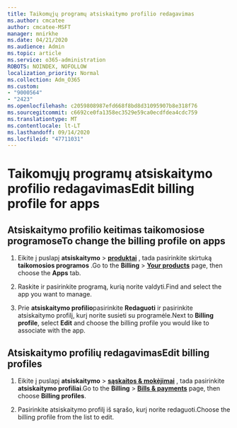 ```yaml
---
title: Taikomųjų programų atsiskaitymo profilio redagavimas
ms.author: cmcatee
author: cmcatee-MSFT
manager: mnirkhe
ms.date: 04/21/2020
ms.audience: Admin
ms.topic: article
ms.service: o365-administration
ROBOTS: NOINDEX, NOFOLLOW
localization_priority: Normal
ms.collection: Adm_O365
ms.custom:
- "9000564"
- "2423"
ms.openlocfilehash: c2059808987efd668f8bd8d31095907b8e318f76
ms.sourcegitcommit: c6692ce0fa1358ec3529e59ca0ecdfdea4cdc759
ms.translationtype: MT
ms.contentlocale: lt-LT
ms.lasthandoff: 09/14/2020
ms.locfileid: "47711031"
---
```

# <a name="edit-billing-profile-for-apps"></a><span data-ttu-id="1738a-102">Taikomųjų programų atsiskaitymo profilio redagavimas</span><span class="sxs-lookup"><span data-stu-id="1738a-102">Edit billing profile for apps</span></span>

## <a name="to-change-the-billing-profile-on-apps"></a><span data-ttu-id="1738a-103">Atsiskaitymo profilio keitimas taikomosiose programose</span><span class="sxs-lookup"><span data-stu-id="1738a-103">To change the billing profile on apps</span></span>

1. <span data-ttu-id="1738a-104">Eikite į puslapį **atsiskaitymo**  >  **[produktai](https://go.microsoft.com/fwlink/p/?linkid=842054)** , tada pasirinkite skirtuką **taikomosios programos** .</span><span class="sxs-lookup"><span data-stu-id="1738a-104">Go to the **Billing** > **[Your products](https://go.microsoft.com/fwlink/p/?linkid=842054)** page, then choose the **Apps** tab.</span></span>

2. <span data-ttu-id="1738a-105">Raskite ir pasirinkite programą, kurią norite valdyti.</span><span class="sxs-lookup"><span data-stu-id="1738a-105">Find and select the app you want to manage.</span></span>  

3. <span data-ttu-id="1738a-106">Prie **atsiskaitymo profilio**pasirinkite **Redaguoti** ir pasirinkite atsiskaitymo profilį, kurį norite susieti su programėle.</span><span class="sxs-lookup"><span data-stu-id="1738a-106">Next to **Billing profile**, select **Edit** and choose the billing profile you would like to associate with the app.</span></span>

## <a name="edit-billing-profiles"></a><span data-ttu-id="1738a-107">Atsiskaitymo profilių redagavimas</span><span class="sxs-lookup"><span data-stu-id="1738a-107">Edit billing profiles</span></span>

1. <span data-ttu-id="1738a-108">Eikite į puslapį **atsiskaitymo**  >  **[sąskaitos & mokėjimai](https://go.microsoft.com/fwlink/p/?linkid=848039)** , tada pasirinkite **atsiskaitymo profiliai**.</span><span class="sxs-lookup"><span data-stu-id="1738a-108">Go to the **Billing** > **[Bills & payments](https://go.microsoft.com/fwlink/p/?linkid=848039)** page, then choose **Billing profiles**.</span></span>

2. <span data-ttu-id="1738a-109">Pasirinkite atsiskaitymo profilį iš sąrašo, kurį norite redaguoti.</span><span class="sxs-lookup"><span data-stu-id="1738a-109">Choose the billing profile from the list to edit.</span></span>